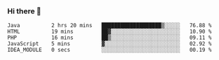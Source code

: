 ### Hi there 👋

<!--START_SECTION:waka-->

```text
Java          2 hrs 20 mins   ███████████████████▒░░░░░   76.88 %
HTML          19 mins         ██▓░░░░░░░░░░░░░░░░░░░░░░   10.90 %
PHP           16 mins         ██▒░░░░░░░░░░░░░░░░░░░░░░   09.11 %
JavaScript    5 mins          ▓░░░░░░░░░░░░░░░░░░░░░░░░   02.92 %
IDEA_MODULE   0 secs          ░░░░░░░░░░░░░░░░░░░░░░░░░   00.19 %
```

<!--END_SECTION:waka-->


<!--
**AnkelMauCastillo/AnkelMauCastillo** is a ✨ _special_ ✨ repository because its `README.md` (this file) appears on your GitHub profile.

Here are some ideas to get you started:

- 🔭 I’m currently working on ...
- 🌱 I’m currently learning ...
- 👯 I’m looking to collaborate on ...
- 🤔 I’m looking for help with ...
- 💬 Ask me about ...
- 📫 How to reach me: ...
- 😄 Pronouns: ...
- ⚡ Fun fact: ...
-->

